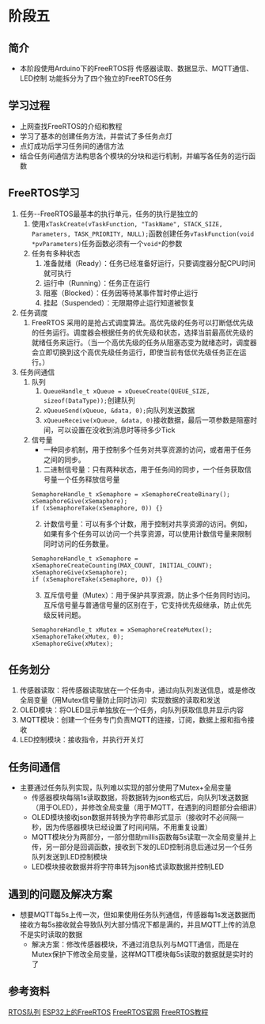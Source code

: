 # 阶段五
## 简介
* 本阶段使用Arduino下的FreeRTOS将 传感器读取、数据显示、MQTT通信、LED控制 功能拆分为了四个独立的FreeRTOS任务

## 学习过程
* 上网查找FreeRTOS的介绍和教程
* 学习了基本的创建任务方法，并尝试了多任务点灯
* 点灯成功后学习任务间的通信方法
* 结合任务间通信方法构思各个模块的分块和运行机制，并编写各任务的运行函数

## FreeRTOS学习
1. 任务--FreeRTOS最基本的执行单元，任务的执行是独立的
   1. 使用`xTaskCreate(vTaskFunction, "TaskName", STACK_SIZE, Parameters, TASK_PRIORITY, NULL);`函数创建任务`vTaskFunction(void *pvParameters)`任务函数必须有一个`void*`的参数
   2. 任务有多种状态
      1. 准备就绪（Ready）：任务已经准备好运行，只要调度器分配CPU时间就可执行
      2. 运行中（Running）：任务正在运行
      3. 阻塞（Blocked）：任务因等待某事件暂时停止运行
      4. 挂起（Suspended）：无限期停止运行知道被恢复
2. 任务调度
   1. FreeRTOS 采用的是抢占式调度算法。高优先级的任务可以打断低优先级的任务运行。调度器会根据任务的优先级和状态，选择当前最高优先级的就绪任务来运行。（当一个高优先级的任务从阻塞态变为就绪态时，调度器会立即切换到这个高优先级任务运行，即使当前有低优先级任务正在运行。）
3. 任务间通信
   1. 队列
      1. `QueueHandle_t xQueue = xQueueCreate(QUEUE_SIZE, sizeof(DataType));`创建队列
      2. `xQueueSend(xQueue, &data, 0);`向队列发送数据
      3. `xQueueReceive(xQueue, &data, 0)`接收数据，最后一项参数是阻塞时间，可以设置在没收到消息时等待多少Tick
   2. 信号量
      * 一种同步机制，用于控制多个任务对共享资源的访问，或者用于任务之间的同步。
      1. 二进制信号量：只有两种状态，用于任务间的同步，一个任务获取信号量一个任务释放信号量
        ```
        SemaphoreHandle_t xSemaphore = xSemaphoreCreateBinary();
        xSemaphoreGive(xSemaphore);
        if (xSemaphoreTake(xSemaphore, 0)) {}
        ```
      2. 计数信号量：可以有多个计数，用于控制对共享资源的访问。例如，如果有多个任务可以访问一个共享资源，可以使用计数信号量来限制同时访问的任务数量。
        ```
        SemaphoreHandle_t xSemaphore = xSemaphoreCreateCounting(MAX_COUNT, INITIAL_COUNT);
        xSemaphoreGive(xSemaphore);
        if (xSemaphoreTake(xSemaphore, 0)) {}
        ```
      3. 互斥信号量（Mutex）：用于保护共享资源，防止多个任务同时访问。互斥信号量与普通信号量的区别在于，它支持优先级继承，防止优先级反转问题。
        ```
        SemaphoreHandle_t xMutex = xSemaphoreCreateMutex();
        xSemaphoreTake(xMutex, 0);
        xSemaphoreGive(xMutex);
        ```

## 任务划分
1. 传感器读取：将传感器读取放在一个任务中，通过向队列发送信息，或是修改全局变量（用Mutex信号量防止同时访问）实现数据的读取和发送
2. OLED模块：将OLED显示单独放在一个任务，向队列获取信息并显示内容
3. MQTT模块：创建一个任务专门负责MQTT的连接，订阅，数据上报和指令接收
4. LED控制模块：接收指令，并执行开关灯

## 任务间通信
* 主要通过任务队列实现，队列难以实现的部分使用了Mutex+全局变量
  * 传感器模块每隔1s读取数据，将数据转为json格式后，向队列1发送数据（用于OLED），并修改全局变量（用于MQTT，在遇到的问题部分会细讲）
  * OLED模块接收json数据并转换为字符串形式显示（接收时不必间隔一秒，因为传感器模块已经设置了时间间隔，不用重复设置）
  * MQTT模块分为两部分，一部分借助millis函数每5s读取一次全局变量并上传，另一部分是回调函数，接收到下发的LED控制消息后通过另一个任务队列发送到LED控制模块
  * LED模块接收数据并将字符串转为json格式读取数据并控制LED

## 遇到的问题及解决方案
* 想要MQTT每5s上传一次，但如果使用任务队列通信，传感器每1s发送数据而接收方每5s接收就会导致队列大部分情况下都是满的，并且MQTT上传的消息不是实时读取的数据
  * 解决方案：修改传感器模块，不通过消息队列与MQTT通信，而是在Mutex保护下修改全局变量，这样MQTT模块每5s读取的数据就是实时的了

## 参考资料
[RTOS队列](https://blog.csdn.net/SlientICE/article/details/149064131?ops_request_misc=&request_id=&biz_id=102&utm_term=esp32%E4%BB%BB%E5%8A%A1%E9%97%B4%E9%80%9A%E4%BF%A1&utm_medium=distribute.pc_search_result.none-task-blog-2~all~sobaiduweb~default-4-149064131.142^v102^pc_search_result_base2&spm=1018.2226.3001.4187)
[ESP32上的FreeRTOS](https://www.bilibili.com/video/BV1q54y1Z7ca/?spm_id_from=333.1007.top_right_bar_window_custom_collection.content.click&vd_source=9c4a7a24a570d4b1fd3035947cdaa6c0)
[FreeRTOS官网](https://www.freertos.org/zh-cn-cmn-s/Documentation/01-FreeRTOS-quick-start/01-Beginners-guide/01-RTOS-fundamentals)
[FreeRTOS教程](https://blog.csdn.net/qq_61672347/article/details/125748646)
